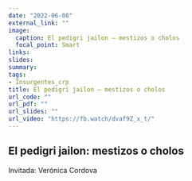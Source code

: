 ```yaml
---
date: "2022-06-08"
external_link: ""
image:
  caption: El pedigri jailon — mestizos o cholos
  focal_point: Smart
links:
slides: 
summary: 
tags:
- Insurgentes_crp
title: El pedigri jailon — mestizos o cholos
url_code: ""
url_pdf: ""
url_slides: ""
url_video: "https://fb.watch/dvaf9Z_x_t/"
---
```


## El pedigri jailon: mestizos o cholos

Invitada: Verónica Cordova